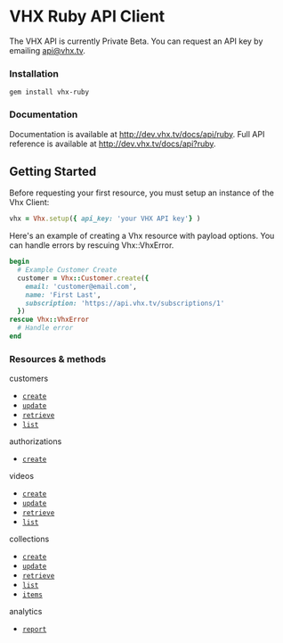 # VHX Ruby API Client

The VHX API is currently Private Beta. You can request an API key by emailing api@vhx.tv.

### Installation

`gem install vhx-ruby`

### Documentation

Documentation is available at http://dev.vhx.tv/docs/api/ruby.
Full API reference is available at http://dev.vhx.tv/docs/api?ruby.

## Getting Started

Before requesting your first resource, you must setup an instance of the Vhx Client:

```ruby
vhx = Vhx.setup({ api_key: 'your VHX API key'} )
```

Here's an example of creating a Vhx resource with payload options. You can handle errors by rescuing Vhx::VhxError.

```ruby
begin
  # Example Customer Create
  customer = Vhx::Customer.create({
    email: 'customer@email.com',
    name: 'First Last',
    subscription: 'https://api.vhx.tv/subscriptions/1'
  })
rescue Vhx::VhxError
  # Handle error
end
```

### Resources & methods

 customers
  * [`create`](http://dev.vhx.tv/docs/api?ruby#create_customer)
  * [`update`](http://dev.vhx.tv/docs/api?ruby#update_customer)
  * [`retrieve`](http://dev.vhx.tv/docs/api?ruby#retrieve_customer)
  * [`list`](http://dev.vhx.tv/docs/api?ruby#list_customers)

authorizations
  * [`create`](http://dev.vhx.tv/docs/api?ruby#create_authorization)

videos
  * [`create`](http://dev.vhx.tv/docs/api?ruby#create_customer)
  * [`update`](http://dev.vhx.tv/docs/api?ruby#update_customer)
  * [`retrieve`](http://dev.vhx.tv/docs/api?ruby#retrieve_customer)
  * [`list`](http://dev.vhx.tv/docs/api?ruby#list_customers)

collections
  * [`create`](http://dev.vhx.tv/docs/api?ruby#create_collection)
  * [`update`](http://dev.vhx.tv/docs/api?ruby#update_collection)
  * [`retrieve`](http://dev.vhx.tv/docs/api?ruby#retrieve_collection)
  * [`list`](http://dev.vhx.tv/docs/api?ruby#list_collections)
  * [`items`](http://dev.vhx.tv/docs/api?ruby#list_collection_items)

analytics
  * [`report`](http://dev.vhx.tv/docs/api/?ruby#analytics)
